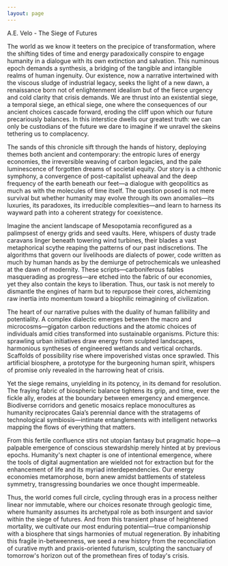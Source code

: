 ```yaml
---
layout: page
---
```

A.E. Velo - The Siege of Futures

The world as we know it teeters on the precipice of transformation, where the shifting tides of time and energy paradoxically conspire to engage humanity in a dialogue with its own extinction and salvation. This numinous epoch demands a synthesis, a bridging of the tangible and intangible realms of human ingenuity. Our existence, now a narrative intertwined with the viscous sludge of industrial legacy, seeks the light of a new dawn, a renaissance born not of enlightenment idealism but of the fierce urgency and cold clarity that crisis demands. We are thrust into an existential siege, a temporal siege, an ethical siege, one where the consequences of our ancient choices cascade forward, eroding the cliff upon which our future precariously balances. In this interstice dwells our greatest truth: we can only be custodians of the future we dare to imagine if we unravel the skeins tethering us to complacency.

The sands of this chronicle sift through the hands of history, deploying themes both ancient and contemporary: the entropic lures of energy economies, the irreversible weaving of carbon legacies, and the pale luminescence of forgotten dreams of societal equity. Our story is a chthonic symphony, a convergence of post-capitalist upheaval and the deep frequency of the earth beneath our feet—a dialogue with geopolitics as much as with the molecules of time itself. The question posed is not mere survival but whether humanity may evolve through its own anomalies—its luxuries, its paradoxes, its irreducible complexities—and learn to harness its wayward path into a coherent strategy for coexistence.

Imagine the ancient landscape of Mesopotamia reconfigured as a palimpsest of energy grids and seed vaults. Here, whispers of dusty trade caravans linger beneath towering wind turbines, their blades a vast metaphorical scythe reaping the patterns of our past indiscretions. The algorithms that govern our livelihoods are dialects of power, code written as much by human hands as by the demiurge of petrochemicals we unleashed at the dawn of modernity. These scripts—carboniferous fables masquerading as progress—are etched into the fabric of our economies, yet they also contain the keys to liberation. Thus, our task is not merely to dismantle the engines of harm but to repurpose their cores, alchemizing raw inertia into momentum toward a biophilic reimagining of civilization.

The heart of our narrative pulses with the duality of human fallibility and potentiality. A complex dialectic emerges between the macro and microcosms—gigaton carbon reductions and the atomic choices of individuals amid cities transformed into sustainable organisms. Picture this: sprawling urban initiatives draw energy from sculpted landscapes, harmonious syntheses of engineered wetlands and vertical orchards. Scaffolds of possibility rise where impoverished vistas once sprawled. This artificial biosphere, a prototype for the burgeoning human spirit, whispers of promise only revealed in the harrowing heat of crisis. 

Yet the siege remains, unyielding in its potency, in its demand for resolution. The fraying fabric of biospheric balance tightens its grip, and time, ever the fickle ally, erodes at the boundary between emergency and emergence. Biodiverse corridors and genetic mosaics replace monocultures as humanity reciprocates Gaia’s perennial dance with the stratagems of technological symbiosis—intimate entanglements with intelligent networks mapping the flows of everything that matters.

From this fertile confluence stirs not utopian fantasy but pragmatic hope—a palpable emergence of conscious stewardship merely hinted at by previous epochs. Humanity's next chapter is one of intentional emergence, where the tools of digital augmentation are wielded not for extraction but for the enhancement of life and its myriad interdependencies. Our energy economies metamorphose, born anew amidst battlements of stateless symmetry, transgressing boundaries we once thought impermeable.

Thus, the world comes full circle, cycling through eras in a process neither linear nor immutable, where our choices resonate through geologic time, where humanity assumes its archetypal role as both insurgent and savior within the siege of futures. And from this transient phase of heightened mortality, we cultivate our most enduring potential—true companionship with a biosphere that sings harmonies of mutual regeneration. By inhabiting this fragile in-betweenness, we seed a new history from the reconciliation of curative myth and praxis-oriented futurism, sculpting the sanctuary of tomorrow's horizon out of the promethean fires of today's crisis.
